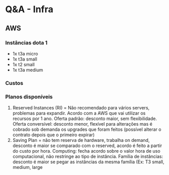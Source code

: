# Q&A - Infra

## AWS

### Instâncias dota 1

- 1x t3a micro
- 1x t3a small
- 1x t2 small
- 1x t3a medium



### Custos

### Planos disponíveis

1. Reserved Instances (RI) = Não recomendado para vários servers, problemas para expandir. Acordo com a AWS que vai utilizar os recursos por 1 ano. Oferta padrão: desconto maior, sem flexibilidade. Oferta conversível: desconto menor, flexível para alterações mas é cobrado sob demanda os upgrades que foram feitos (possível alterar o contrato depois que o primeiro expirar)
2. Saving Plan = não tem reserva de hardware, trabalha on demand, desconto é maior se comparado com o reserved, acordo é feito a partir do custo por hora. Computing: fecha acordo sobre o valor hora de uso computacional, não restringe ao tipo de instância. Família de instâncias: desconto é maior se pegar as instâncias da mesma família (Ex: T3 small, medium, large
<!--stackedit_data:
eyJoaXN0b3J5IjpbMTU2NjE5Mjk4OSwtOTA5ODk0MzE4XX0=
-->